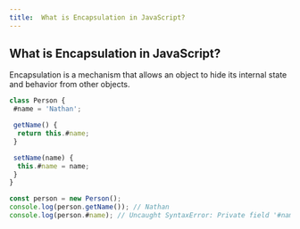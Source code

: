 ```yaml
---
title:  What is Encapsulation in JavaScript?
---
```

## What is Encapsulation in JavaScript?

Encapsulation is a mechanism that allows an object to hide its internal state and behavior from other objects.

```javascript
class Person {
 #name = 'Nathan';

 getName() {
  return this.#name;
 }

 setName(name) {
  this.#name = name;
 }
}

const person = new Person();
console.log(person.getName()); // Nathan
console.log(person.#name); // Uncaught SyntaxError: Private field '#name' must be declared in an enclosing class.

```
